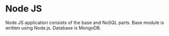 # Node JS

Node JS application consists of the base and NoSQL parts.
Base module is written using Node.js.
Database is MongoDB.
